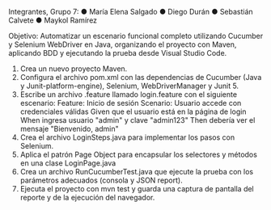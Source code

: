 Integrantes, Grupo 7:
● María Elena Salgado
● Diego Durán
● Sebastián Calvete
● Maykol Ramírez

Objetivo: Automatizar un escenario funcional completo utilizando Cucumber y Selenium WebDriver en
Java, organizando el proyecto con Maven, aplicando BDD y ejecutando la prueba desde Visual Studio Code.

1. Crea un nuevo proyecto Maven.
2. Configura el archivo pom.xml con las dependencias de Cucumber (Java y
Junit-platform-engine), Selenium, WebDriverManager y Junit 5.
3. Escribe un archivo .feature llamado login.feature con el siguiente
escenario:
Feature: Inicio de sesión
Scenario: Usuario accede con credenciales válidas
 Given que el usuario está en la página de login
 When ingresa usuario "admin" y clave "admin123"
 Then debería ver el mensaje "Bienvenido, admin"
4. Crea el archivo LoginSteps.java para implementar los pasos con
Selenium.
5. Aplica el patrón Page Object para encapsular los selectores y métodos en
una clase LoginPage.java
6. Crea un archivo RunCucumberTest.java que ejecute la prueba con los
parámetros adecuados (consola y JSON report).
7. Ejecuta el proyecto con mvn test y guarda una captura de pantalla del
reporte y de la ejecución del navegador.